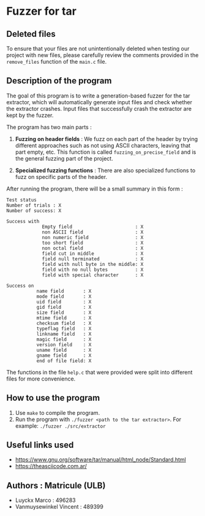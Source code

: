 # Fuzzer for tar

## Deleted files

To ensure that your files are not unintentionally deleted when testing our project with new files, please carefully review the comments provided in the `remove_files` function of the `main.c` file.

## Description of the program

The goal of this program is to write a generation-based fuzzer for the tar extractor, which will automatically generate input files and check whether the extractor crashes. Input files that successfully crash the extractor are kept by the fuzzer.

The program has two main parts :

1) **Fuzzing on header fields** : We fuzz on each part of the header by trying different approaches such as not using ASCII characters, leaving that part empty, etc. This function is called `fuzzing_on_precise_field` and is the general fuzzing part of the project.

2) **Specialized fuzzing functions** : There are also specialized functions to fuzz on specific parts of the header.

After running the program, there will be a small summary in this form : 
```
Test status
Number of trials : X
Number of success: X

Success with 
             Empty field                       : X
             non ASCII field                   : X
             non numeric field                 : X
             too short field                   : X
             non octal field                   : X
             field cut in middle               : X
             field null terminated             : X
             field with null byte in the middle: X
             field with no null bytes          : X
             field with special character      : X

Success on 
           name field       : X
           mode field       : X
           uid field        : X
           gid field        : X
           size field       : X
           mtime field      : X
           checksum field   : X
           typeflag field   : X
           linkname field   : X
           magic field      : X
           version field    : X
           uname field      : X
           gname field      : X
           end of file field: X
```
The functions in the file `help.c` that were provided were split into different files for more convenience.

## How to use the program

1) Use `make` to compile the program.
2) Run the program with `./fuzzer <path to the tar extractor>`. For example: `./fuzzer ./src/extractor`

## Useful links used
- https://www.gnu.org/software/tar/manual/html_node/Standard.html
- https://theasciicode.com.ar/

## Authors : Matricule (ULB)
- Luyckx Marco : 496283
- Vanmuysewinkel Vincent : 489399

